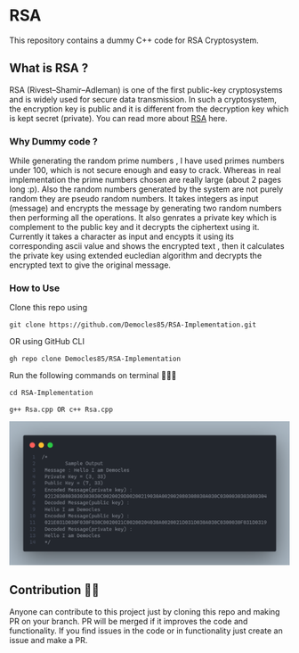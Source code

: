 # RSA

This repository contains a dummy C++ code for RSA Cryptosystem.

## What is RSA ?

RSA (Rivest–Shamir–Adleman) is one of the first public-key cryptosystems and is widely used for secure data transmission. In such a cryptosystem, the encryption key is public and it is different from the decryption key which is kept secret (private).
You can read more about [RSA](<https://en.wikipedia.org/wiki/RSA_(cryptosystem)>) here.

### Why Dummy code ?

While generating the random prime numbers , I have used primes numbers under 100, which is not secure enough and easy to crack. Whereas in real implementation the prime numbers chosen are really large (about 2 pages long :p). Also the random numbers generated by the system are not purely random they are pseudo random numbers. It takes integers as input (message) and encrypts the message by generating two random numbers then performing all the operations. It also genrates a private key which is complement to the public key and it decrypts the ciphertext using it.
Currently it takes a character as input and encypts it using its corresponding ascii value and shows the encrypted text , then it calculates the private key using extended eucledian algorithm and decrypts the encrypted text to give the original message.

### How to Use

Clone this repo using

```
git clone https://github.com/Democles85/RSA-Implementation.git
```

OR using GitHub CLI

```
gh repo clone Democles85/RSA-Implementation
```

Run the following commands on terminal 👨🏻‍💻

```
cd RSA-Implementation
```

```
g++ Rsa.cpp OR c++ Rsa.cpp
```

![Sample](Compilation_Image.png)

## Contribution 🖖🏻

Anyone can contribute to this project just by cloning this repo and making PR on your branch.
PR will be merged if it improves the code and functionality.
If you find issues in the code or in functionality just create an issue and make a PR.
